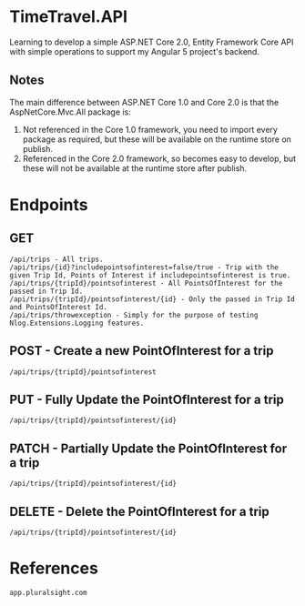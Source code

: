 # TimeTravel.API
Learning to develop a simple ASP.NET Core 2.0, Entity Framework Core API  with simple operations to support my Angular 5 project's backend.
## Notes
The main difference between ASP.NET Core 1.0 and Core 2.0 is that the AspNetCore.Mvc.All package is:
1. Not referenced in the Core 1.0 framework, you need to import every package as required, but these will be available on the runtime store on publish.
2. Referenced in the Core 2.0 framework, so becomes easy to develop, but these will not be available at the runtime store after publish.
# Endpoints
## GET
```
/api/trips - All trips.
/api/trips/{id}?includepointsofinterest=false/true - Trip with the given Trip Id, Points of Interest if includepointsofinterest is true.
/api/trips/{tripId}/pointsofinterest - All PointsOfInterest for the passed in Trip Id.
/api/trips/{tripId}/pointsofinterest/{id} - Only the passed in Trip Id and PointsOfInterest Id.
/api/trips/throwexception - Simply for the purpose of testing Nlog.Extensions.Logging features.
```
## POST - Create a new PointOfInterest for a trip
```
/api/trips/{tripId}/pointsofinterest
```
## PUT - Fully Update the PointOfInterest for a trip
```
/api/trips/{tripId}/pointsofinterest/{id}
```
## PATCH - Partially Update the PointOfInterest for a trip
```
/api/trips/{tripId}/pointsofinterest/{id}
```
## DELETE - Delete the PointOfInterest for a trip
```
/api/trips/{tripId}/pointsofinterest/{id}
```
# References
```
app.pluralsight.com
```
